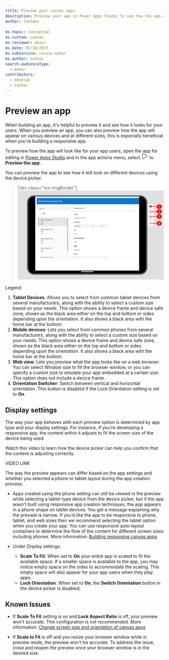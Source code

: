 ```yaml
---
title: Preview your canvas apps
description: Preview your app in Power Apps Studio to see how the app will look for your app users.
author: tashaev

ms.topic: conceptual
ms.custom: canvas
ms.reviewer: mkaur
ms.date: 05/18/2023
ms.subservice: canvas-maker
ms.author: tashas
search.audienceType: 
  - maker
contributors:
  - mduelae
  - tashas
---
```

# Preview an app

When building an app, it's helpful to preview it and see how it looks for your users. When you preview an app, you can also preview how the app will appear on various devices and at different sizes, this is especially beneficial when you're building a responsive app.

To preview how the app will look like for your app users, open the app for editing in [Power Apps Studio](https://create.powerapps.com) and in the app actions menu, select ![Preview button.](media/studio/preview-button.png)
to **Preview the app**.

You can preview the app to see how it will look on different devices using the device picker. 

> [!div class="mx-imgBorder"] 
> ![Preview your app.](media/studio/preview-app.png)

Legend: 
1. **Tablet Devices**: Allows you to select from common tablet devices from several manufacturers, along with the ability to select a custom size based on your needs. This option shows a device frame and device safe zone, shown as the black area either on the top and bottom or sides depending upon the orientation. It also shows a black area with the home bar at the bottom.  
2. **Mobile devices**: Lets you select from common phones from several manufacturers, along with the ability to select a custom size based on your needs. This option shows a device frame and device safe zone, shown as the black area either on the top and bottom or sides depending upon the orientation. It also shows a black area with the home bar at the bottom. 
3. **Web view**: Lets you preview what the app looks like on a web browser. You can select Window size to fill the browser window, or you can specify a custom size to emulate your app embedded at a certain size. This option does not include a device frame.  
4. **Orientation Switcher**: Switch between vertical and horizontal orientation. This button is disabled if the Lock Orientation setting is set to **On**. 

## Display settings

The way your app behaves with each preview option is determined by app type and your display settings. For instance, if you're developing a responsive app, the content within it adjusts to fit the screen size of the device being used. 

Watch this video to learn how the device picker can help you confirm that the content is adjusting correctly.

VIDEO LINK

The way the preview appears can differ based on the app settings and whether you selected a phone or tablet layout during the app creation process.

- Apps created using the phone setting can still be viewed in the preview while selecting a tablet type device from the device picker, but if the app wasn't built using responsive app creation techniques, the app appears in a phone shape on tablet devices. You get a message explaining why the preview is narrow. If you’d like the app to be responsive to phone, tablet, and web sizes then we recommend selecting the tablet option when you create your app. You can use responsive auto-layout containers to determine the flow of the content for different screen sizes including phones. More information: [Building responsive canvas apps](build-responsive-apps.md)  

- Under Display settings:
   - **Scale To Fit**: When set to **On** your entire app is scaled to fit the available space. If a smaller space is available to the app, you may notice empty space on the sides to accommodate the scaling. This empty space will also appear for your app users when they play apps.
  - **Lock Orientation**: When set to **On**, the **Switch Orientation** button in the device picker is disabled.  

## Known Issues 

- If **Scale To Fit** setting is on and **Lock Aspect Ratio** is off, your preview won't accurate. This configuration is not recommended. More information: [Change screen size and orientation of canvas apps](set-aspect-ratio-portrait-landscape.md)  

- If **Scale to Fit** is off and you resize your browser window while in preview mode, the preview won't be accurate. To address the issue, close and reopen the preview once your browser window is in the desired size. 

